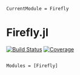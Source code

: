```@meta
CurrentModule = Firefly
```

# Firefly.jl

[![Build Status](https://github.com/mileslucas/Firefly.jl/workflows/CI/badge.svg?branch=master)](https://github.com/mileslucas/Firefly.jl/actions)
[![Coverage](https://codecov.io/gh/mileslucas/Firefly.jl/branch/master/graph/badge.svg?branch=master)](https://codecov.io/gh/mileslucas/Firefly.jl)

```@index
```

```@autodocs
Modules = [Firefly]
```
